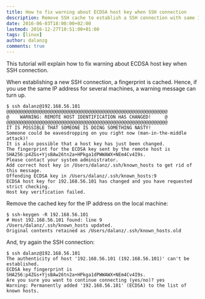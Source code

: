 ```yaml
---
title: How to fix warning about ECDSA host key when SSH connection
description: Remove SSH cache to establish a SSH connection with same IP address.
date: 2016-06-03T18:00:00+02:00
lastmod: 2016-12-27T10:51:00+01:00
tags: [linux]
author: dalanzg
comments: true
---
```


This tutorial will explain how to fix warning about ECDSA host key when SSH connection.

When establishing a new SSH connection, a fingerprint is cached. Hence, if you use the same IP address for several machines, a warning message can turn up.

```terminal
$ ssh dalanz@192.168.56.101
@@@@@@@@@@@@@@@@@@@@@@@@@@@@@@@@@@@@@@@@@@@@@@@@@@@@@@@@@@@
@    WARNING: REMOTE HOST IDENTIFICATION HAS CHANGED!     @
@@@@@@@@@@@@@@@@@@@@@@@@@@@@@@@@@@@@@@@@@@@@@@@@@@@@@@@@@@@
IT IS POSSIBLE THAT SOMEONE IS DOING SOMETHING NASTY!
Someone could be eavesdropping on you right now (man-in-the-middle attack)!
It is also possible that a host key has just been changed.
The fingerprint for the ECDSA key sent by the remote host is
SHA256:p4ZGs+YjsBAw26tn2a+HPkga1dPWWAWX+NEm4Cv4I9s.
Please contact your system administrator.
Add correct host key in /Users/dalanz/.ssh/known_hosts to get rid of this message.
Offending ECDSA key in /Users/dalanz/.ssh/known_hosts:9
ECDSA host key for 192.168.56.101 has changed and you have requested strict checking.
Host key verification failed.
```

Remove the cached key for the IP address on the local machine:

```terminal
$ ssh-keygen -R 192.168.56.101
# Host 192.168.56.101 found: line 9
/Users/dalanz/.ssh/known_hosts updated.
Original contents retained as /Users/dalanz/.ssh/known_hosts.old
```

And, try again the SSH connection:

```terminal
$ ssh dalanz@192.168.56.101
The authenticity of host '192.168.56.101 (192.168.56.101)' can't be established.
ECDSA key fingerprint is SHA256:p4ZGs+YjsBAw26tn2a+HPkga1dPWWAWX+NEm4Cv4I9s.
Are you sure you want to continue connecting (yes/no)? yes
Warning: Permanently added '192.168.56.101' (ECDSA) to the list of known hosts.
```
